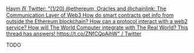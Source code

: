 [Haym 在 Twitter: "(1/20) @ethereum, Oracles and @chainlink: The Communication Layer of Web3 How do smart contracts get info from outside the Ethereum blockchain? How can a protocol interact with a web2 service? How will The World Computer integrate with The Real World? This thread has answers! https://t.co/ZNfCQpAjhW" / Twitter](https://twitter.com/SalomonCrypto/status/1557211373288898560)

TODO


